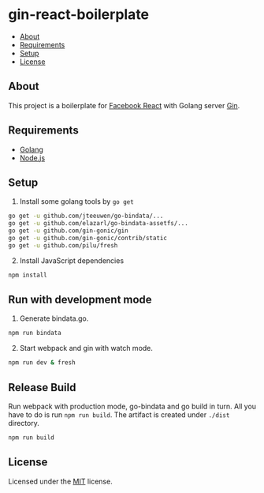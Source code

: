 # gin-react-boilerplate

- [About](#about)
- [Requirements](#requirements)
- [Setup](#setup)
- [License](#license)

## About

This project is a boilerplate for [Facebook React](https://facebook.github.io/react/) with Golang server [Gin](https://gin-gonic.github.io/gin/).

## Requirements

* [Golang](http://golang.org/)
* [Node.js](https://nodejs.org/)

## Setup

1. Install some golang tools by `go get`

 ```bash
go get -u github.com/jteeuwen/go-bindata/...
go get -u github.com/elazarl/go-bindata-assetfs/...
go get -u github.com/gin-gonic/gin
go get -u github.com/gin-gonic/contrib/static
go get -u github.com/pilu/fresh
 ```
2. Install JavaScript dependencies

 ```bash
npm install
 ```

## Run with development mode

1. Generate bindata.go.

 ```bash
npm run bindata
 ```

2. Start webpack and gin with watch mode.

 ```bash
npm run dev & fresh
 ```

## Release Build

Run webpack with production mode, go-bindata and go build in turn. All you have to do is run `npm run build`. The artifact is created under `./dist` directory.

```bash
npm run build
```

## License

Licensed under the [MIT](/LICENSE.txt) license.

